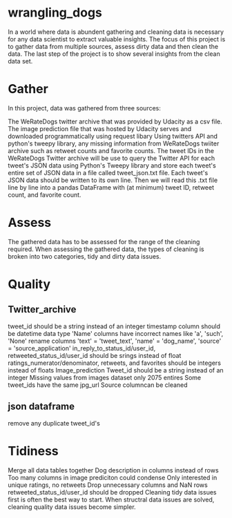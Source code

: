 # wrangling_dogs

In a world where data is abundent gathering and cleaning data is necessary for any data scientist to extract valuable insights. The focus of this project is to gather data from multiple sources, assess dirty data and then clean the data. The last step of the project is to show several insights from the clean data set.

# Gather
In this project, data was gathered from three sources:

The WeRateDogs twitter archive that was provided by Udacity as a csv file. The image prediction file that was hosted by Udacity serves and downloaded programmatically using request libary Using twitters API and python's tweepy library, any missing information from WeRateDogs twiiter archive such as retweet counts and favorite counts. The tweet IDs in the WeRateDogs Twitter archive will be use to query the Twitter API for each tweet's JSON data using Python's Tweepy library and store each tweet's entire set of JSON data in a file called tweet_json.txt file. Each tweet's JSON data should be written to its own line. Then we will read this .txt file line by line into a pandas DataFrame with (at minimum) tweet ID, retweet count, and favorite count.

# Assess
The gathered data has to be assessed for the range of the cleaning required. When assessing the gathered data, the types of cleaning is broken into two categories, tidy and dirty data issues.

# Quality
## Twitter_archive
tweet_id should be a string instead of an integer
timestamp column should be datetime data type
'Name' columns have incorrect names like 'a', 'such', 'None'
rename columns 'text' = 'tweet_text', 'name' = 'dog_name', 'source' = 'source_application'
in_reply_to_status_id/user_id, retweeted_status_id/user_id should be srings instead of float
ratings_numerator/denominator, retweets, and favorites should be integers instead of floats
Image_prediction
Tweet_id should be a string instead of an integer
Missing values from images dataset only 2075 entires
Some tweet_ids have the same jpg_url
Source columncan be cleaned

## json dataframe
remove any duplicate tweet_id's

# Tidiness
Merge all data tables together
Dog description in columns instead of rows
Too many columns in image prediciton could condense
Only interested in unique ratings, no retweets
Drop unnecessary columns and NaN rows
retweeted_status_id/user_id should be dropped
Cleaning tidy data issues first is often the best way to start. When structral data issues are solved, cleaning quality data issues become simpler.
